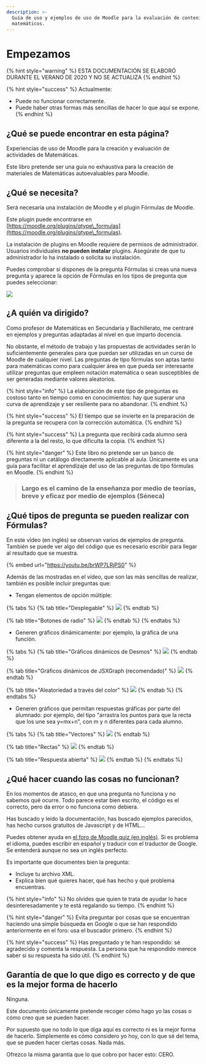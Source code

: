 ```yaml
---
description: >-
  Guía de uso y ejemplos de uso de Moodle para la evaluación de contenidos
  matemáticos.
---
```


# Empezamos

{% hint style="warning" %}
ESTA DOCUMENTACIÓN SE ELABORÓ DURANTE EL VERANO DE 2020 Y NO SE ACTUALIZA
{% endhint %}

{% hint style="success" %}
Actualmente:

* Puede no funcionar correctamente.
* Puede haber otras formas más sencillas de hacer lo que aquí se expone.
{% endhint %}

## ¿Qué se puede encontrar en esta página?

Experiencias de uso de Moodle para la creación y evaluación de actividades de Matemáticas.

Este libro pretende ser una guía no exhaustiva para la creación de materiales de Matemáticas autoevaluables para Moodle.

## ¿Qué se necesita?

Será necesaria una instalación de Moodle y el plugin Fórmulas de Moodle.

Este plugin puede encontrarse en [https://moodle.org/plugins/qtype\_formulas](https://moodle.org/plugins/qtype\_formulas).

La instalación de plugins en Moodle requiere de permisos de administrador. Usuarios individuales **no pueden instalar** plugins. Asegúrate de que tu administrador lo ha instalado o solicita su instalación.

Puedes comprobar si dispones de la pregunta Fórmulas si creas una nueva pregunta y aparece la opción de Fórmulas en los tipos de pregunta que puedes seleccionar:&#x20;

![](.gitbook/assets/pantallaconpregunta.png)

## ¿A quién va dirigido?

Como profesor de Matemáticas en Secundaria y Bachillerato, me centraré en ejemplos y preguntas adaptadas al nivel en que imparto docencia.&#x20;

No obstante, el método de trabajo y las propuestas de actividades serán lo suficientemente generales para que puedan ser utilizadas en un curso de Moodle de cualquier nivel. Las preguntas de tipo fórmulas son aptas tanto para matemáticas como para cualquier área en que pueda ser interesante utilizar preguntas que empleen notación matemática o sean susceptibles de ser generadas mediante valores aleatorios.

{% hint style="info" %}
La elaboración de este tipo de preguntas es costoso tanto en tiempo como en conocimientos: hay que superar una curva de aprendizaje y ser resiliente para no abandonar.&#x20;
{% endhint %}

{% hint style="success" %}
El tiempo que se invierte en la preparación de la pregunta se recupera con la corrección automática.&#x20;
{% endhint %}

{% hint style="success" %}
La pregunta que recibirá cada alumno será diferente a la del resto, lo que dificulta la copia.
{% endhint %}

{% hint style="danger" %}
Este libro no pretende ser un banco de preguntas ni un catálogo directamente aplicable al aula. Únicamente es una guía para facilitar el aprendizaje del uso de las preguntas de tipo fórmulas en Moodle.
{% endhint %}

> ### Largo es el camino de la enseñanza por medio de teorías, breve y eficaz por medio de ejemplos (Séneca)

## ¿Qué tipos de pregunta se pueden realizar con Fórmulas?

En este vídeo (en inglés) se observan varios de ejemplos de pregunta. También se puede ver algo del código que es necesario escribir para llegar al resultado que se muestra.

{% embed url="https://youtu.be/brWP7LRjPS0" %}

Además de las mostradas en el vídeo, que son las más sencillas de realizar, también es posible incluir preguntas que:

* Tengan elementos de opción múltiple:

{% tabs %}
{% tab title="Desplegable" %}
![](<.gitbook/assets/image (28).png>)
{% endtab %}

{% tab title="Botones de radio" %}
![](<.gitbook/assets/image (4).png>)
{% endtab %}
{% endtabs %}

* Generen gráficos dinámicamente: por ejemplo, la gráfica de una función.

{% tabs %}
{% tab title="Gráficos dinámicos de Desmos" %}
![](<.gitbook/assets/image (11).png>)
{% endtab %}

{% tab title="Gráficos dinámicos de JSXGraph (recomendado)" %}
![](<.gitbook/assets/image (24).png>)
{% endtab %}

{% tab title="Aleatoriedad a través del color" %}
![](<.gitbook/assets/image (76).png>)
{% endtab %}
{% endtabs %}

* Generen gráficos que permitan respuestas gráficas por parte del alumnado: por ejemplo, del tipo "arrastra los puntos para que la recta que los une sea y=mx+n", con m y n diferentes para cada alumno.

{% tabs %}
{% tab title="Vectores" %}
![](<.gitbook/assets/image (98).png>)
{% endtab %}

{% tab title="Rectas" %}
![](<.gitbook/assets/image (118).png>)
{% endtab %}

{% tab title="Respuesta abierta" %}
![](<.gitbook/assets/image (10).png>)
{% endtab %}
{% endtabs %}

## ¿Qué hacer cuando las cosas no funcionan?

En los momentos de atasco, en que una pregunta no funciona y no sabemos qué ocurre. Todo parece estar bien escrito, el código es el correcto, pero da error o no funciona como debiera.

Has buscado y leído la documentación, has buscado ejemplos parecidos, has hecho cursos gratuitos de Javascript y de HTML...

Puedes obtener ayuda en [el foro de Moodle quiz (en inglés)](https://moodle.org/mod/forum/view.php?id=737). Si es problema el idioma, puedes escribir en español y traducir con el traductor de Google. Se entenderá aunque no sea un inglés perfecto.

Es importante que documentes bien la pregunta:

* Incluye tu archivo XML.
* Explica bien qué quieres hacer, qué has hecho y qué problema encuentras.

{% hint style="info" %}
No olvides que quien te trata de ayudar lo hace desinteresadamente y te está regalando su tiempo.&#x20;
{% endhint %}

{% hint style="danger" %}
Evita preguntar por cosas que se encuentran haciendo una simple búsqueda en Google o que se han respondido anteriormente en el foro: usa el buscador primero.
{% endhint %}

{% hint style="success" %}
Has preguntado y te han respondido: sé agradecido y comenta la respuesta. La persona que ha respondido merece saber si su respuesta ha sido útil.
{% endhint %}

## Garantía de que lo que digo es correcto y de que es la mejor forma de hacerlo

Ninguna.

Este documento únicamente pretende recoger cómo hago yo las cosas o cómo creo que se pueden hacer.

Por supuesto que no todo lo que diga aquí es correcto ni es la mejor forma de hacerlo. Simplemente es cómo considero yo hoy, con lo que sé del tema, que se pueden hacer ciertas cosas. Nada más.

Ofrezco la misma garantía que lo que cobro por hacer esto: CERO.

